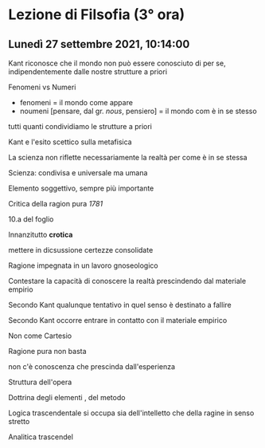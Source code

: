# Lezione di Filsofia (3° ora) 
## Lunedì 27 settembre 2021, 10:14:00

Kant riconosce che il mondo non può essere conosciuto di per se, indipendentemente dalle nostre strutture a priori


Fenomeni vs Numeri
* fenomeni = il mondo come appare
* noumeni [pensare, dal gr. _nous_, pensiero] = il mondo com è in se stesso

tutti quanti condividiamo le strutture a priori

Kant e l'esito scettico sulla metafisica


La scienza non riflette necessariamente la realtà per come è in se stessa

Scienza: condivisa e universale ma umana

Elemento soggettivo, sempre più importante


Critica della ragion pura _1781_

10.a del foglio

Innanzitutto **crotica**

mettere in dicsussione certezze consolidate

Ragione impegnata in un lavoro gnoseologico


Contestare la capacità di conoscere la realtà prescindendo dal materiale empirio

Secondo Kant qualunque tentativo in quel senso è destinato a fallire

Secondo Kant occorre entrare in contatto con il materiale empirico

Non come Cartesio

Ragione pura non basta

non c'è conoscenza che prescinda dall'esperienza


Struttura dell'opera

Dottrina degli elementi , del metodo

Logica trascendentale si occupa sia dell'intelletto che della ragine in senso stretto

Analitica trascendel
<!--stackedit_data:
eyJoaXN0b3J5IjpbMTU3NzEwNzAyOSwtMTQxNTkzMTIwMCwxNz
QxMTgwNTk2XX0=
-->